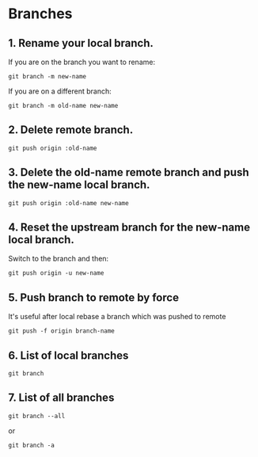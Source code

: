 # Branches

## 1. Rename your local branch.

If you are on the branch you want to rename:

```
git branch -m new-name
```

If you are on a different branch:

```
git branch -m old-name new-name
```

## 2. Delete remote branch.

```
git push origin :old-name
```

## 3. Delete the old-name remote branch and push the new-name local branch.

```
git push origin :old-name new-name
```

## 4. Reset the upstream branch for the new-name local branch.

Switch to the branch and then:

```
git push origin -u new-name
```

## 5. Push branch to remote by force

It's useful after local rebase a branch which was pushed to remote

```
git push -f origin branch-name
```

## 6. List of local branches

```
git branch
```

## 7. List of all branches

```
git branch --all
```

or

```
git branch -a
```